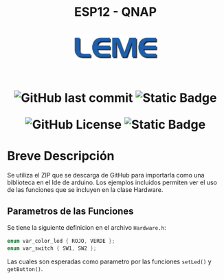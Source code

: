 <h1 align="center">ESP12 - QNAP<br/><br/>
<div align="center">
<img src="docs/leme.png" style="max-width: 100%" width=200><br/><br/>


![GitHub last commit](https://img.shields.io/github/last-commit/christian-herrera/doble-relay-leme)
![Static Badge](https://img.shields.io/badge/version-v1.0.0-blue)


![GitHub License](https://img.shields.io/github/license/christian-herrera/esp12-leme?style=for-the-badge)
![Static Badge](https://img.shields.io/badge/ARDUINO-%2300878F?style=for-the-badge&logo=arduino&logoSize=auto)


</div></h1>

# Breve Descripción
Se utiliza el ZIP que se descarga de GitHub para importarla como una biblioteca en el Ide de arduino.
Los ejemplos incluidos permiten ver el uso de las funciones que se incluyen en la clase Hardware.

## Parametros de las Funciones
Se tiene la siguiente definicion en el archivo `Hardware.h`:
```c
enum var_color_led { ROJO, VERDE };
enum var_switch { SW1, SW2 };
```
Las cuales son esperadas como parametro por las funciones `setLed()` y `getButton()`.
